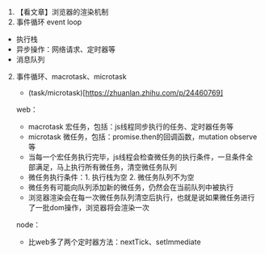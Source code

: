1. 【看文章】浏览器的渲染机制
2. 事件循环 event loop
  - 执行栈
  - 异步操作：网络请求、定时器等
  - 消息队列
2. 事件循环、macrotask、microtask
    - (task/microtask)[https://zhuanlan.zhihu.com/p/24460769]

    web：
      - macrotask 宏任务，包括：js线程同步执行的任务、定时器任务等
      - microtask 微任务，包括：promise.then的回调函数，mutation observe等
      - 当每一个宏任务执行完毕，js线程会检查微任务的执行条件，一旦条件全部满足，马上执行所有微任务，清空微任务队列
      - 微任务执行条件：1. 执行栈为空 2. 微任务队列不为空
      - 微任务有可能向队列添加新的微任务，仍然会在当前队列中被执行
      - 浏览器渲染会在每一次微任务队列清空后执行，也就是说如果微任务进行了一批dom操作，浏览器将会渲染一次

    node：
      - 比web多了两个定时器方法：nextTick、setImmediate
